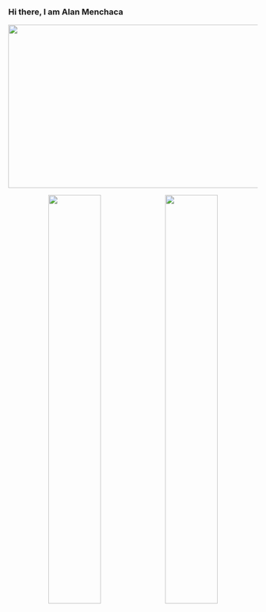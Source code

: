 ### Hi there, I am Alan Menchaca
<p align="center">
  <img width="900" height="330" src="https://mir-s3-cdn-cf.behance.net/project_modules/max_1200/223e6792880429.5e569ff84ebef.gif">
</p>

<p align="center">
  <img width="46%" src="http://github-readme-streak-stats.herokuapp.com?user=alanmenchaca&theme=tokyonight"/>
  <img width="46%" src="https://github-readme-stats.vercel.app/api/top-langs/?username=alanmenchaca&theme=tokyonight&layout=compact"/>
</p>


<!--
**alanmenchaca/alanmenchaca** is a ✨ _special_ ✨ repository because its `README.md` (this file) appears on your GitHub profile.

Here are some ideas to get you started:

- 🔭 I’m currently working on ...
- 🌱 I’m currently learning ...
- 👯 I’m looking to collaborate on ...
- 🤔 I’m looking for help with ...
- 💬 Ask me about ...
- 📫 How to reach me: ...
- 😄 Pronouns: ...
- ⚡ Fun fact: ...
-->
